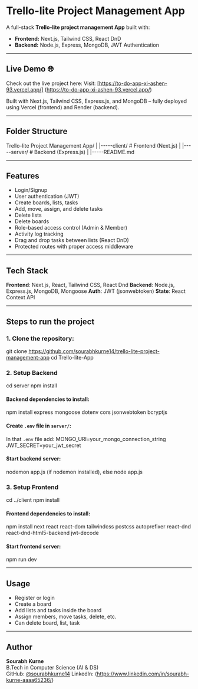 # Trello-lite Project Management App

A full-stack **Trello-lite project management App** built with:
- **Frontend:** Next.js, Tailwind CSS, React DnD  
- **Backend:** Node.js, Express, MongoDB, JWT Authentication

----

## Live Demo 🌐
Check out the live project here:
Visit: [https://to-do-app-xi-ashen-93.vercel.app/] (https://to-do-app-xi-ashen-93.vercel.app/)

Built with Next.js, Tailwind CSS, Express.js, and MongoDB – fully deployed using Vercel (frontend) and Render (backend).

----

## Folder Structure

Trello-lite Project Management App/
|
|-----client/  # Frontend (Next.js)
|
|-----server/  # Backend (Express.js)
|
|-----README.md

----

## Features

- Login/Signup
- User authentication (JWT)
- Create boards, lists, tasks
- Add, move, assign, and delete tasks
- Delete lists
- Delete boards
- Role-based access control (Admin & Member)
- Activity log tracking
- Drag and drop tasks between lists (React DnD)
- Protected routes with proper access middleware

----

## Tech Stack

**Frontend**: Next.js, React, Tailwind CSS, React Dnd
**Backend**: Node.js, Express.js, MongoDB, Mongoose
**Auth**: JWT (jsonwebtoken)
**State**: React Context API

----

## Steps to run the project

### 1. Clone the repository:
git clone https://github.com/sourabhkurne14/trello-lite-project-management-app
cd Trello-lite-App

### 2. Setup Backend
cd server
npm install

#### Backend dependencies to install:
npm install express mongoose dotenv cors jsonwebtoken bcryptjs

#### Create `.env` file in `server/`:
In that `.env` file add:
MONGO_URI=your_mongo_connection_string
JWT_SECRET=your_jwt_secret

#### Start backend server:
nodemon app.js (if nodemon installed), else
node app.js

### 3. Setup Frontend
cd ../client
npm install

#### Frontend dependencies to install:
npm install next react react-dom tailwindcss postcss autoprefixer react-dnd react-dnd-html5-backend jwt-decode

#### Start frontend server:
npm run dev

----

## Usage

- Register or login
- Create a board
- Add lists and tasks inside the board
- Assign members, move tasks, delete, etc.
- Can delete board, list, task

----

##  Author

**Sourabh Kurne**  
B.Tech in Computer Science (AI & DS)  
GitHub: [@sourabhkurne14](https://github.com/sourabhkurne14)
LinkedIn: (https://www.linkedin.com/in/sourabh-kurne-aaaa65236/)





